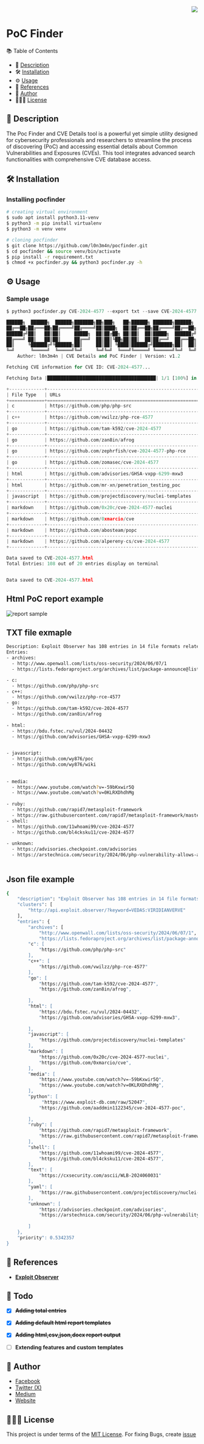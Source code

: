 <div align="right">
  <a href="https://visitorbadge.io/status?path=https%3A%2F%2Fgithub.com%2Fl0n3m4n%2Fpocfinder">
    <img src="https://api.visitorbadge.io/api/visitors?path=https%3A%2F%2Fgithub.com%2Fl0n3m4n%2Fpocfinder&label=Visitors&countColor=%2337d67a" />
  </a>
</div>


# PoC Finder 
📚 Table of Contents
- 📜 [Description](#-description)
- 🛠️ [Installation](#-installation)
- ⚙️ [Usage](#-usage)
- 💁 [References](#-references)
- 📌 [Author](#-author)
- 👨🏾‍⚖️ [License](#-license)

 
## 📜 Description
The Poc Finder and CVE Details tool is a powerful yet simple utility designed for cybersecurity professionals and researchers to streamline the process of discovering (PoC) and accessing essential details about Common Vulnerabilities and Exposures (CVEs). This tool integrates advanced search functionalities with comprehensive CVE database access.

## 🛠️ Installation

### Installing pocfinder 
```bash
# creating virtual environment
$ sudo apt install python3.11-venv
$ python3 -m pip install virtualenv 
$ python3 -m venv venv 

# cloning pocfinder
$ git clone https://github.com/l0n3m4n/pocfinder.git
$ cd pocfinder && source venv/bin/activate
$ pip install -r requirement.txt
$ chmod +x pocfinder.py && python3 pocfinder.py -h
```
## ⚙️ Usage
### Sample usage
```py
$ python3 pocfinder.py CVE-2024-4577 --export txt --save CVE-2024-4577.html 

██████╗  ██████╗  ██████╗███████╗██╗███╗   ██╗██████╗ ███████╗██████╗ 
██╔══██╗██╔═══██╗██╔════╝██╔════╝██║████╗  ██║██╔══██╗██╔════╝██╔══██╗
██████╔╝██║   ██║██║     █████╗  ██║██╔██╗ ██║██║  ██║█████╗  ██████╔╝
██╔═══╝ ██║   ██║██║     ██╔══╝  ██║██║╚██╗██║██║  ██║██╔══╝  ██╔══██╗
██║     ╚██████╔╝╚██████╗██║     ██║██║ ╚████║██████╔╝███████╗██║  ██║
╚═╝      ╚═════╝  ╚═════╝╚═╝     ╚═╝╚═╝  ╚═══╝╚═════╝ ╚══════╝╚═╝  ╚═╝
    Author: l0n3m4n | CVE Details and PoC Finder | Version: v1.2     

Fetching CVE information for CVE ID: CVE-2024-4577...

Fetching Data |████████████████████████████████████████| 1/1 [100%] in 3.2s (0.31/s) 

+-------------+--------------------------------------------------------------+
| File Type   | URLs                                                         |
+=============+==============================================================+
| c           | https://github.com/php/php-src                               |
+-------------+--------------------------------------------------------------+
| c++         | https://github.com/vwilzz/php-rce-4577                       |
+-------------+--------------------------------------------------------------+
| go          | https://github.com/tam-k592/cve-2024-4577                    |
+-------------+--------------------------------------------------------------+
| go          | https://github.com/zan8in/afrog                              |
+-------------+--------------------------------------------------------------+
| go          | https://github.com/zephrfish/cve-2024-4577-php-rce           |
+-------------+--------------------------------------------------------------+
| go          | https://github.com/zomasec/cve-2024-4577                     |
+-------------+--------------------------------------------------------------+
| html        | https://github.com/advisories/GHSA-vxpp-6299-mxw3            |
+-------------+--------------------------------------------------------------+
| html        | https://github.com/mr-xn/penetration_testing_poc             |
+-------------+--------------------------------------------------------------+
| javascript  | https://github.com/projectdiscovery/nuclei-templates         |
+-------------+--------------------------------------------------------------+
| markdown    | https://github.com/0x20c/cve-2024-4577-nuclei                |
+-------------+--------------------------------------------------------------+
| markdown    | https://github.com/0xmarcio/cve                              |
+-------------+--------------------------------------------------------------+
| markdown    | https://github.com/abosteam/popc                             |
+-------------+--------------------------------------------------------------+
| markdown    | https://github.com/alpereny-cs/cve-2024-4577                 |
+-------------+--------------------------------------------------------------+

Data saved to CVE-2024-4577.html
Total Entries: 108 out of 20 entries display on terminal


Data saved to CVE-2024-4577.html
```
## Html PoC report example
![report sample](/assets/report.png)

## TXT file exmaple
```bash
Description: Exploit Observer has 108 entries in 14 file formats related to CVE-2024-4577. In PHP versions 8.1.* before 8.1.29, 8.2.* before 8.2.20, 8.3.* before 8.3.8, when using Apache and PHP-CGI on Windows, if the system is set up to use certain code pages, Windows may use "Best-Fit" behavior to replace characters in command line given to Win32 API functions. PHP CGI module may misinterpret those characters as PHP options, which may allow a malicious user to pass options to PHP binary being run, and thus reveal the source code of scripts, run arbitrary PHP code on the server, etc.
Entries:
- archives:
  - http://www.openwall.com/lists/oss-security/2024/06/07/1
  - https://lists.fedoraproject.org/archives/list/package-announce@lists.fedoraproject.org/message/PKGTQUOA2NTZ3RXN22CSAUJPIRUYRB4B

- c:
  - https://github.com/php/php-src
- c++:
  - https://github.com/vwilzz/php-rce-4577
- go:
  - https://github.com/tam-k592/cve-2024-4577
  - https://github.com/zan8in/afrog
 
- html:
  - https://bdu.fstec.ru/vul/2024-04432
  - https://github.com/advisories/GHSA-vxpp-6299-mxw3
 

- javascript:
  - https://github.com/wy876/poc
  - https://github.com/wy876/wiki
 
 
- media:
  - https://www.youtube.com/watch?v=-59bKxwir5Q
  - https://www.youtube.com/watch?v=0KLRXDhdhMg
 
- ruby:
  - https://github.com/rapid7/metasploit-framework
  - https://raw.githubusercontent.com/rapid7/metasploit-framework/master/modules/exploits/windows/http/php_cgi_arg_injection_rce_cve_2024_4577.rb
- shell:
  - https://github.com/11whoami99/cve-2024-4577
  - https://github.com/bl4cksku11/cve-2024-4577
 
- unknown:
  - https://advisories.checkpoint.com/advisories
  - https://arstechnica.com/security/2024/06/php-vulnerability-allows-attackers-to-run-malicious-code-on-windows-servers
 
```
## Json file example
```bash
{
    "description": "Exploit Observer has 108 entries in 14 file formats related to CVE-2024-4577. In PHP versions\u00a08.1.* before 8.1.29, 8.2.* before 8.2.20, 8.3.* before 8.3.8, when using Apache and PHP-CGI on Windows, if the system is set up to use certain code pages, Windows may use \"Best-Fit\" behavior to replace characters in command line given to\u00a0Win32 API functions. PHP CGI module may misinterpret those characters as PHP options, which may allow a malicious user to pass options to PHP binary being run, and thus reveal the source code of scripts, run arbitrary PHP code on the server, etc.",
    "clusters": [
        "http://api.exploit.observer/?keyword=VEDAS:VIRIDIANVERVE"
    ],
    "entries": {
        "archives": [
            "http://www.openwall.com/lists/oss-security/2024/06/07/1",
            "https://lists.fedoraproject.org/archives/list/package-announce@lists.fedoraproject.org
        "c": [
            "https://github.com/php/php-src"
        ],
        "c++": [
            "https://github.com/vwilzz/php-rce-4577"
        ],
        "go": [
            "https://github.com/tam-k592/cve-2024-4577",
            "https://github.com/zan8in/afrog",
          
        ],
        "html": [
            "https://bdu.fstec.ru/vul/2024-04432",
            "https://github.com/advisories/GHSA-vxpp-6299-mxw3",
       
        ],
        "javascript": [
            "https://github.com/projectdiscovery/nuclei-templates"
        ],
        "markdown": [
            "https://github.com/0x20c/cve-2024-4577-nuclei",
            "https://github.com/0xmarcio/cve",
        ],
        "media": [
            "https://www.youtube.com/watch?v=-59bKxwir5Q",
            "https://www.youtube.com/watch?v=0KLRXDhdhMg",
        ],
        "python": [
             "https://www.exploit-db.com/raw/52047",
            "https://github.com/aaddmin1122345/cve-2024-4577-poc",
           
        ],
        "ruby": [
            "https://github.com/rapid7/metasploit-framework",
            "https://raw.githubusercontent.com/rapid7/metasploit-framework/master/modules/exploits/windows/http/php_cgi_arg_injection_rce_cve_2024_4577.rb"
        ],
        "shell": [
            "https://github.com/11whoami99/cve-2024-4577",
            "https://github.com/bl4cksku11/cve-2024-4577",
        ],
        "text": [
            "https://cxsecurity.com/ascii/WLB-2024060031"
        ],
        "yaml": [
            "https://raw.githubusercontent.com/projectdiscovery/nuclei-templates/main/http/cves/2024/CVE-2024-4577.yaml"
        ],
        "unknown": [
            "https://advisories.checkpoint.com/advisories",
            "https://arstechnica.com/security/2024/06/php-vulnerability-allows-attackers-to-run-malicious-code-on-windows-servers",
            
        ]
    },
    "priority": 0.5342357
}                                 
```
## 💁 References
- [**Exploit Observer**](https://api.exploit.observer)
## 📝 Todo
- [x] **~~Adding total entries~~**
- [x] **~~Adding default html report templates~~**
- [x] **~~Adding html,csv,json,docx report output~~**
- [ ] **Extending features and custom templates**


## 📌 Author
- [Facebook](https://facebook.com/l0n3m4n)
- [Twitter (X)](https://twitter.com/l0n3m4n)
- [Medium](https://medium.com/l0n3m4n)
- [Website](https://l0n3m4n.github.io)

## 👨🏾‍⚖️ License
This project is under terms of the [MIT License](LICENSE). For fixing Bugs, create [issue](https://github.com/l0n3m4n/pocfinder/issues/new)
